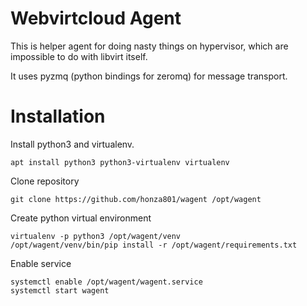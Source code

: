 # Webvirtcloud Agent

This is helper agent for doing nasty things on hypervisor, which are impossible to do with libvirt itself.

It uses pyzmq (python bindings for zeromq) for message transport.

# Installation

Install python3 and virtualenv.

```
apt install python3 python3-virtualenv virtualenv
```

Clone repository

```
git clone https://github.com/honza801/wagent /opt/wagent
```

Create python virtual environment

```
virtualenv -p python3 /opt/wagent/venv
/opt/wagent/venv/bin/pip install -r /opt/wagent/requirements.txt
```

Enable service

```
systemctl enable /opt/wagent/wagent.service
systemctl start wagent
```

